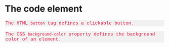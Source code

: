 <!DOCTYPE html>
<html>
  <head>
    <style>
      p {
        font-family: Consolas, "Courier New";
        color: crimson;
        background-color: #f1f1f1;
        padding: 2px;
        font-size: 105%;
      }
    </style>
  </head>
  <body>
    <h1>The code element</h1>
    <p>The HTML <code>button</code> tag defines a clickable button.</p>
    <p>The CSS <code>background-color</code> property defines the background color of an element.</p>
  </body>
</html>
